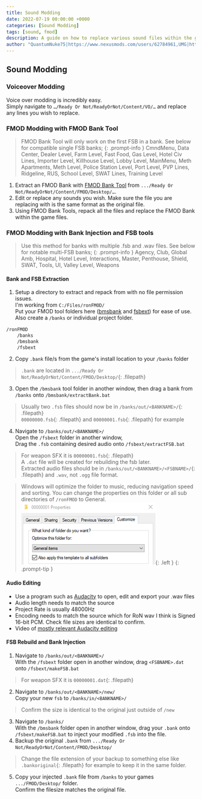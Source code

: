 ```yaml
---
title: Sound Modding
date: 2022-07-19 00:00:00 +0000
categories: [Sound Modding]
tags: [sound, fmod]
description: A guide on how to replace various sound files within the game.
author: "QuantumNuke75|https://www.nexusmods.com/users/62784961,UMG|https://unofficial-modding-guide.com,RareKiwi|https://discordapp.com/users/RareKiwi#5360"
---
```


## Sound Modding

### Voiceover Modding  
Voice over modding is incredibly easy.  
Simply navigate to `…/Ready Or Not/ReadyOrNot/Content/VO/…` and replace any lines you wish to replace.

### FMOD Modding with FMOD Bank Tool

> FMOD Bank Tool will only work on the first FSB in a bank. See below for compatible single FSB banks; 
{: .prompt-info }
> CmndMenu, Data Center, Dealer Level, Farm Level, Fast Food, Gas Level, Hotel Civ Lines, Importer Level, Killhouse Level, Lobby Level, MainMenu, Meth Apartments, Meth Level, Police Station Level, Port Level, PVP Lines, Ridgeline, RUS, School Level, SWAT Lines, Training Level


1. Extract an FMOD Bank with [FMOD Bank Tool](/posts/tools/#fmod-bank-tools) from `.../Ready Or Not/ReadyOrNot/Content/FMOD/Desktop/…`.
2. Edit or replace any sounds you wish. Make sure the file you are replacing with is the same format as the original file.
3. Using FMOD Bank Tools, repack all the files and replace the FMOD Bank within the game files.

### FMOD Modding with Bank Injection and FSB tools

> Use this method for banks with multiple .fsb and .wav files. See below for notable multi-FSB banks; 
{: .prompt-info }
> Agency, Club, Global Amb, Hospital, Hotel Level, Interactions, Master, Penthouse, Shield, SWAT, Tools, UI, Valley Level, Weapons

#### Bank and FSB Extraction
1. Setup a directory to extract and repack from with no file permission issues.  
I'm working from `C:/Files/ronFMOD/`  
Put your FMOD tool folders here ([bmsbank](/posts/tools/#bmsbank) and [fsbext](/posts/tools/#fsb-files-extractor-fsbext)) for ease of use.  
Also create a `/banks` or individual project folder.
```
/ronFMOD
    /banks
    /bmsbank
    /fsbext
```
2. Copy `.bank` file/s from the game's install location to your `/banks` folder  
> `.bank` are located in `.../Ready Or Not/ReadyOrNot/Content/FMOD/Desktop/`{: .filepath}
3. Open the `/bmsbank` tool folder in another window, then drag a bank from `/banks` onto `/bmsbank/extractBank.bat`  
> Usually two `.fsb` files should now be in `/banks/out/<BANKNAME>/`{: .filepath}  
`00000000.fsb`{: .filepath} and `00000001.fsb`{: .filepath} for example
4. Navigate to `/banks/out/<BANKNAME>/`  
Open the `/fsbext` folder in another window,  
Drag the `.fsb` containing desired audio onto `/fsbext/extractFSB.bat`
> For weapon SFX it is `00000001.fsb`{: .filepath}  
> A `.dat` file will be created for rebuilding the fsb later.  
> Extracted audio files should be in `/banks/out/<BANKNAME>/<FSBNAME>/`{: .filepath}  and `.wav`, not `.ogg` file format.

> Windows will optimize the folder to music, reducing navigation speed and sorting. You can change the properties on this folder or all sub directories of `/ronFMOD` to General.  
![explorerFolderCustomize](/assets/explorerFolderCustomize.png){: .left }
{: .prompt-tip }

#### Audio Editing

- Use a program such as [Audacity](/posts/tools/#audacity) to open, edit and export your .wav files
- Audio length needs to match the source
- Project Rate is usually 48000Hz
- Encoding needs to match the source which for RoN wav I think is Signed 16-bit PCM. Check file sizes are identical to confirm.
- Video of [mostly relevant Audacity editing](https://youtu.be/l5Zgiuehrks?t=624)

#### FSB Rebuild and Bank Injection

1. Navigate to `/banks/out/<BANKNAME>/`  
With the `/fsbext` folder open in another window, drag `<FSBNAME>.dat` onto `/fsbext/makeFSB.bat`
> For weapon SFX it is `00000001.dat`{: .filepath}
2. Navigate to `/banks/out/<BANKNAME>/new/`  
Copy your new `fsb` to `/banks/in/<BANKNAME>/`
> Confirm the size is identical to the original just outside of `/new`
3. Navigate to `/banks/`  
With the `/bmsbank` folder open in another window, drag your `.bank` onto `/fsbext/makeFSB.bat` to inject your modified `.fsb` into the file.
4. Backup the original `.bank` from `.../Ready Or Not/ReadyOrNot/Content/FMOD/Desktop/`
> Change the file extension of your backup to something else like `.bankoriginal`{: .filepath} for example to keep it in the same folder.
5. Copy your injected `.bank` file from `/banks` to your games `.../FMOD/Desktop/` folder.  
Confirm the filesize matches the original file.
